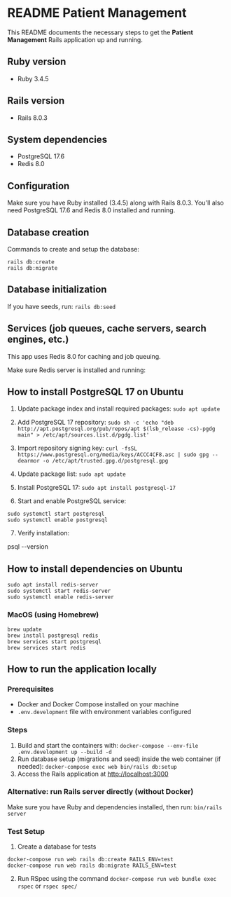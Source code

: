 # README Patient Management

This README documents the necessary steps to get the **Patient Management** Rails application up and running.

## Ruby version
- Ruby 3.4.5

## Rails version
- Rails 8.0.3

## System dependencies
- PostgreSQL 17.6
- Redis 8.0

## Configuration

Make sure you have Ruby installed (3.4.5) along with Rails 8.0.3. You'll also need PostgreSQL 17.6 and Redis 8.0 installed and running.

## Database creation

Commands to create and setup the database:
```
rails db:create
rails db:migrate
```

## Database initialization

If you have seeds, run:
`rails db:seed`

## Services (job queues, cache servers, search engines, etc.)

This app uses Redis 8.0 for caching and job queuing.

Make sure Redis server is installed and running:

## How to install PostgreSQL 17 on Ubuntu

1. Update package index and install required packages:
`sudo apt update`
2. Add PostgreSQL 17 repository:
`sudo sh -c 'echo "deb http://apt.postgresql.org/pub/repos/apt $(lsb_release -cs)-pgdg main" > /etc/apt/sources.list.d/pgdg.list'`
3. Import repository signing key: 
`curl -fsSL https://www.postgresql.org/media/keys/ACCC4CF8.asc | sudo gpg --dearmor -o /etc/apt/trusted.gpg.d/postgresql.gpg`
4. Update package list:
`sudo apt update`
5. Install PostgreSQL 17:
`sudo apt install postgresql-17`

6. Start and enable PostgreSQL service:

```
sudo systemctl start postgresql
sudo systemctl enable postgresql
```

7. Verify installation:

psql --version

## How to install dependencies on Ubuntu
```
sudo apt install redis-server
sudo systemctl start redis-server
sudo systemctl enable redis-server
```

### MacOS (using Homebrew)
```
brew update
brew install postgresql redis
brew services start postgresql
brew services start redis
```

## How to run the application locally

### Prerequisites

- Docker and Docker Compose installed on your machine
- `.env.development` file with environment variables configured

### Steps

1. Build and start the containers with:
`docker-compose --env-file .env.development up --build -d`
2. Run database setup (migrations and seed) inside the web container (if needed):
`docker-compose exec web bin/rails db:setup`
3. Access the Rails application at [http://localhost:3000](http://localhost:3000)

### Alternative: run Rails server directly (without Docker)

Make sure you have Ruby and dependencies installed, then run:
`bin/rails server`

### Test Setup

1. Create a database for tests
```
docker-compose run web rails db:create RAILS_ENV=test
docker-compose run web rails db:migrate RAILS_ENV=test
```
2. Run RSpec using the command
   `docker-compose run web bundle exec rspec` or `rspec spec/`
